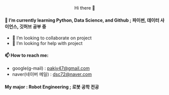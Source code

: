 <div align='center'>
    Hi there 👋
</div>

<!-- 
**JustinP2023/JustinP2023** is a ✨ _special_ ✨ repository because its `README.md` (this file) appears on your GitHub profile.

Here are some ideas to get you started: -->


<!-- - 🔭 I’m currently working on ...  -->
#### 🌱 I’m currently learning Python, Data Science, and Github  ;  파이썬, 데이터 사이언스, 깃허브 공부 중
- 👯 I’m looking to collaborate on project
- 🤔 I’m looking for help with project
<!-- - 💬 Ask me about ... -->
#### 📫 How to reach me:
 - google(g-mail) : pakjy47@gmail.com
 - naver(네이버 메일) : dsc72@naver.com
<!-- - 😄 Pronouns: ... 
- ⚡ Fun fact: ... -->
#### My major : Robot Engineering  ; 로봇 공학 전공
